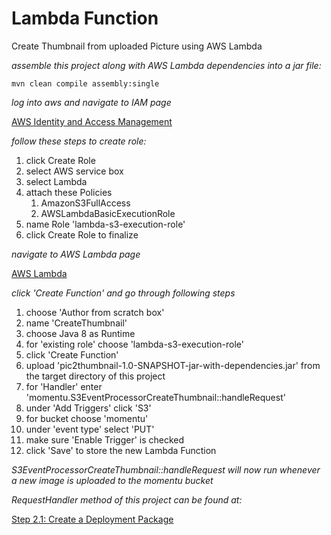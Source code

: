 # Lambda Function

Create Thumbnail from uploaded Picture using AWS Lambda 

*assemble this project along with AWS Lambda dependencies into a jar file:*

```
mvn clean compile assembly:single
```

*log into aws and navigate to IAM page*

[AWS Identity and Access Management](https://console.aws.amazon.com/iam/home) 

*follow these steps to create role:*

1. click Create Role
2. select AWS service box
3. select Lambda
4. attach these Policies
    1. AmazonS3FullAccess
    2. AWSLambdaBasicExecutionRole
5. name Role 'lambda-s3-execution-role'
6. click Create Role to finalize

*navigate to AWS Lambda page*

[AWS Lambda](https://us-east-2.console.aws.amazon.com/lambda/home)

*click 'Create Function' and go through following steps*

1. choose 'Author from scratch box' 
2. name 'CreateThumbnail'
3. choose Java 8 as Runtime
4. for 'existing role' choose 'lambda-s3-execution-role'
5. click 'Create Function'
6. upload 'pic2thumbnail-1.0-SNAPSHOT-jar-with-dependencies.jar' from the target directory of this project
7. for 'Handler' enter 'momentu.S3EventProcessorCreateThumbnail::handleRequest'
8. under 'Add Triggers' click 'S3'
9. for bucket choose 'momentu'
10. under 'event type' select 'PUT'
11. make sure 'Enable Trigger' is checked
12. click 'Save' to store the new Lambda Function

*S3EventProcessorCreateThumbnail::handleRequest will now run whenever a new image is uploaded to the momentu bucket*

*RequestHandler method of this project can be found at:*

[Step 2.1: Create a Deployment Package](https://docs.aws.amazon.com/lambda/latest/dg/with-s3-example-deployment-pkg.html)

